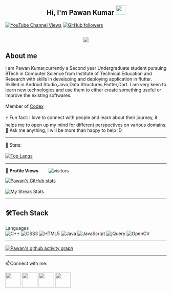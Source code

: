 <h2 align="center">Hi, I'm Pawan Kumar <img src="https://user-images.githubusercontent.com/39955420/147578264-bae0526c-028a-49d2-8af8-d08bb4edbd2a.gif" height="30" width="30"></h2>
 
[![YouTube Channel Views](https://img.shields.io/youtube/channel/views/UCJ1r_aL4ZWUapqnJsWQrTgA?style=social)](https://www.youtube.com/channel/UCJ1r_aL4ZWUapqnJsWQrTgA)
[![GitHub followers](https://img.shields.io/github/followers/pnkr01?style=social)](https://github.com/pnkr01)

<h2 align="center"><img src="https://user-images.githubusercontent.com/83778936/152190784-3dcb8151-55f5-4f5a-a5cf-d4b7910d0ce9.gif"></h2>

<h2>About me</h2>

I am Pawan Kumar,currently a Second year Undergraduate student pursuing BTech in Computer Science from Institute of Technical Education and Research with skills in developing and deploying application in flutter.
Skilled in Android Studio,Java,Data Structures,Flutter,Dart. I am very keen to learn new technologies and use them to either create something useful or improve the existing softwares. <br><br>
Member of [Codex](https://github.com/codex-iter) <br><br>
⚡ Fun fact: I love to connect with people and learn about their journey, it helps me to open up my mind for different perspectives on various domains.   
💬 Ask me anything, I will be more than happy to help :D

---

 📶 Stats:<br><br>
 [![Top Langs](https://github-readme-stats.vercel.app/api/top-langs/?username=pnkr01&theme=dark&layout=compact&align=right&width=40%)](https://github.com/anuraghazra/github-readme-stats)
 
 ---
 🌱 **Profile Views**&nbsp;&nbsp;&nbsp;&nbsp;&nbsp;&nbsp;&nbsp;
![visitors](https://profile-counter.glitch.me/pnkr01/count.svg?align=center)

[![Pawan's GitHub stats](https://github-readme-stats.vercel.app/api?username=pnkr01)](https://github.com/anuraghazra/github-readme-stats) <br><br>
![My Streak Stats](https://github-readme-streak-stats.herokuapp.com/?user=pnkr01&theme=tokyonight)

---
<h2>🛠Tech Stack</h2>

Languages <br> 
![C++](https://img.shields.io/badge/c++-%2300599C.svg?style=for-the-badge&logo=c%2B%2B&logoColor=white)
![CSS3](https://img.shields.io/badge/css3-%231572B6.svg?style=for-the-badge&logo=css3&logoColor=white)
![HTML5](https://img.shields.io/badge/html5-%23E34F26.svg?style=for-the-badge&logo=html5&logoColor=white)
![Java](https://img.shields.io/badge/java-%23ED8B00.svg?style=for-the-badge&logo=java&logoColor=white)
![JavaScript](https://img.shields.io/badge/javascript-%23323330.svg?style=for-the-badge&logo=javascript&logoColor=%23F7DF1E)
![jQuery](https://img.shields.io/badge/jquery-%230769AD.svg?style=for-the-badge&logo=jquery&logoColor=white)
![OpenCV](https://img.shields.io/badge/opencv-%23white.svg?style=for-the-badge&logo=opencv&logoColor=white)

---

[![Pawan's github activity graph](https://activity-graph.herokuapp.com/graph?username=pnkr01&theme=react-dark)](https://github.com/pnkr01/github-readme-activity-graph)

---

📫Connect with me:


[<img src="https://user-images.githubusercontent.com/39955420/147572655-e5feabb1-2a36-467c-9906-1fc66d606b41.png" height="48" width="48">](https://www.linkedin.com/in/pawan-k-9490581b5/) 
[<img src="https://user-images.githubusercontent.com/39955420/147572399-e0dbf2e9-ea53-4341-8bb7-013f37a5d4ff.png" height="48" width="48">](https://www.youtube.com/channel/UCJ1r_aL4ZWUapqnJsWQrTgA)
[<img src="https://user-images.githubusercontent.com/39955420/147611479-36ad6cd0-3b53-4d46-8035-0bd940e01a57.png" height="48" width="48">](mailto:pawankumar49871@gmail.com)
[<img src="https://user-images.githubusercontent.com/39955420/147572858-093e11d5-c974-43de-9795-f328d4cda097.png" height="48" width="48">](https://www.instagram.com/pawan.21_7/)


